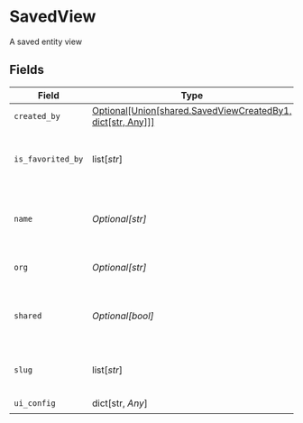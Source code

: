 # SavedView

A saved entity view


## Fields

| Field                                                                                                        | Type                                                                                                         | Required                                                                                                     | Description                                                                                                  | Example                                                                                                      |
| ------------------------------------------------------------------------------------------------------------ | ------------------------------------------------------------------------------------------------------------ | ------------------------------------------------------------------------------------------------------------ | ------------------------------------------------------------------------------------------------------------ | ------------------------------------------------------------------------------------------------------------ |
| `created_by`                                                                                                 | [Optional[Union[shared.SavedViewCreatedBy1, dict[str, Any]]]](undefined/models/shared/savedviewcreatedby.md) | :heavy_check_mark:                                                                                           | N/A                                                                                                          |                                                                                                              |
| `is_favorited_by`                                                                                            | list[*str*]                                                                                                  | :heavy_minus_sign:                                                                                           | List of users (IDs) that have favorited the view                                                             |                                                                                                              |
| `name`                                                                                                       | *Optional[str]*                                                                                              | :heavy_check_mark:                                                                                           | User-friendly identifier for the saved view                                                                  | View listing German                                                                                          |
| `org`                                                                                                        | *Optional[str]*                                                                                              | :heavy_minus_sign:                                                                                           | Organisation ID a view belongs to                                                                            | 66                                                                                                           |
| `shared`                                                                                                     | *Optional[bool]*                                                                                             | :heavy_minus_sign:                                                                                           | boolean property for if a view is shared with organisation                                                   | true                                                                                                         |
| `slug`                                                                                                       | list[*str*]                                                                                                  | :heavy_check_mark:                                                                                           | list of schemas a view can belong to                                                                         |                                                                                                              |
| `ui_config`                                                                                                  | dict[str, *Any*]                                                                                             | :heavy_check_mark:                                                                                           | N/A                                                                                                          |                                                                                                              |